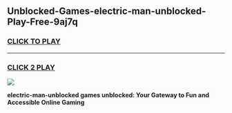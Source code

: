 
## Unblocked-Games-electric-man-unblocked-Play-Free-9aj7q
<h3>
<a href="https://premium76.site?title=electric-man-unblocked&ref=19M">CLICK TO PLAY</a></h3>
<hr>

<h3>
<a href="https://premium76.site?title=electric-man-unblocked&ref=19M">CLICK 2 PLAY</a>
  
</h3>

<a href="https://premium76.site?title=electric-man-unblocked&ref=19M"><img src="https://clearcache.store/games.png"></a>


**electric-man-unblocked games unblocked: Your Gateway to Fun and Accessible Online Gaming**
